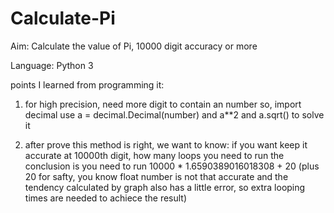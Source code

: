 # Calculate-Pi
Aim: Calculate the value of Pi, 10000 digit accuracy or more

Language: Python 3

points I learned from programming it:
1. for high precision, need more digit to contain an number so, 
  import decimal
	use a = decimal.Decimal(number) and a**2 and a.sqrt() to solve it

2. after prove this method is right, we want to know:
	if you want keep it accurate at 10000th digit, how many loops you need to run 
  the conclusion is you need to run 10000 * 1.6590389016018308 + 20 (plus 20 for safty, you know float number is not that accurate and the tendency calculated by graph also has  a little error, so extra looping times are needed to achiece the result)
	
















